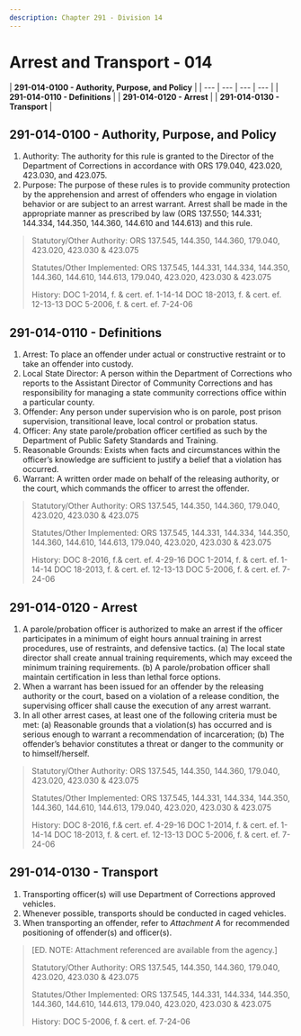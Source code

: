 ```yaml
---
description: Chapter 291 - Division 14
---
```


# Arrest and Transport - 014

| **291-014-0100 - Authority, Purpose, and Policy** |
| --- | --- | --- | --- |
| **291-014-0110 - Definitions** |
| **291-014-0120 - Arrest** |
| **291-014-0130 - Transport** |

## 291-014-0100 - Authority, Purpose, and Policy

1. Authority: The authority for this rule is granted to the Director of the Department of Corrections in accordance with ORS 179.040, 423.020, 423.030, and 423.075. 
2. Purpose: The purpose of these rules is to provide community protection by the apprehension and arrest of offenders who engage in violation behavior or are subject to an arrest warrant. Arrest shall be made in the appropriate manner as prescribed by law \(ORS 137.550; 144.331; 144.334, 144.350, 144.360, 144.610 and 144.613\) and this rule.

> Statutory/Other Authority: ORS 137.545, 144.350, 144.360, 179.040, 423.020, 423.030 & 423.075 
>
> Statutes/Other Implemented: ORS 137.545, 144.331, 144.334, 144.350, 144.360, 144.610, 144.613, 179.040, 423.020, 423.030 & 423.075 
>
> History: DOC 1-2014, f. & cert. ef. 1-14-14 DOC 18-2013, f. & cert. ef. 12-13-13 DOC 5-2006, f. & cert. ef. 7-24-06

## 291-014-0110 - Definitions

1. Arrest: To place an offender under actual or constructive restraint or to take an offender into custody. 
2. Local State Director: A person within the Department of Corrections who reports to the Assistant Director of Community Corrections and has responsibility for managing a state community corrections office within a particular county. 
3. Offender: Any person under supervision who is on parole, post prison supervision, transitional leave, local control or probation status. 
4. Officer: Any state parole/probation officer certified as such by the Department of Public Safety Standards and Training. 
5. Reasonable Grounds: Exists when facts and circumstances within the officer’s knowledge are sufficient to justify a belief that a violation has occurred. 
6. Warrant: A written order made on behalf of the releasing authority, or the court, which commands the officer to arrest the offender.

> Statutory/Other Authority: ORS 137.545, 144.350, 144.360, 179.040, 423.020, 423.030 & 423.075 
>
> Statutes/Other Implemented: ORS 137.545, 144.331, 144.334, 144.350, 144.360, 144.610, 144.613, 179.040, 423.020, 423.030 & 423.075 
>
> History: DOC 8-2016, f.& cert. ef. 4-29-16 DOC 1-2014, f. & cert. ef. 1-14-14 DOC 18-2013, f. & cert. ef. 12-13-13 DOC 5-2006, f. & cert. ef. 7-24-06

## 291-014-0120 - Arrest

1. A parole/probation officer is authorized to make an arrest if the officer participates in a minimum of eight hours annual training in arrest procedures, use of restraints, and defensive tactics.  \(a\) The local state director shall create annual training requirements, which may exceed the minimum training requirements.  \(b\) A parole/probation officer shall maintain certification in less than lethal force options. 
2. When a warrant has been issued for an offender by the releasing authority or the court, based on a violation of a release condition, the supervising officer shall cause the execution of any arrest warrant. 
3. In all other arrest cases, at least one of the following criteria must be met:  \(a\) Reasonable grounds that a violation\(s\) has occurred and is serious enough to warrant a recommendation of incarceration;  \(b\) The offender’s behavior constitutes a threat or danger to the community or to himself/herself.

> Statutory/Other Authority: ORS 137.545, 144.350, 144.360, 179.040, 423.020, 423.030 & 423.075 
>
> Statutes/Other Implemented: ORS 137.545, 144.331, 144.334, 144.350, 144.360, 144.610, 144.613, 179.040, 423.020, 423.030 & 423.075 
>
> History: DOC 8-2016, f.& cert. ef. 4-29-16 DOC 1-2014, f. & cert. ef. 1-14-14 DOC 18-2013, f. & cert. ef. 12-13-13 DOC 5-2006, f. & cert. ef. 7-24-06

## 291-014-0130 - Transport

1. Transporting officer\(s\) will use Department of Corrections approved vehicles. 
2. Whenever possible, transports should be conducted in caged vehicles. 
3. When transporting an offender, refer to _Attachment A_ for recommended positioning of offender\(s\) and officer\(s\).

> \[ED. NOTE: Attachment referenced are available from the agency.\] 
>
> Statutory/Other Authority: ORS 137.545, 144.350, 144.360, 179.040, 423.020, 423.030 & 423.075
>
> Statutes/Other Implemented: ORS 137.545, 144.331, 144.334, 144.350, 144.360, 144.610, 144.613, 179.040, 423.020, 423.030 & 423.075 
>
> History: DOC 5-2006, f. & cert. ef. 7-24-06

